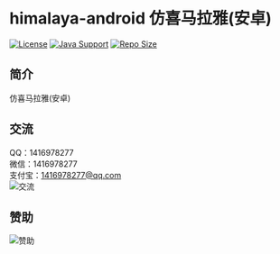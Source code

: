 # himalaya-android 仿喜马拉雅(安卓)

[![License](https://img.shields.io/github/license/ali1416/himalaya-android?label=License)](https://opensource.org/licenses/BSD-3-Clause)
[![Java Support](https://img.shields.io/badge/Java-8+-green)](https://openjdk.org/)
[![Repo Size](https://img.shields.io/github/repo-size/ali1416/himalaya-android?label=Repo%20Size&color=success)](https://github.com/ALI1416/himalaya-android/archive/refs/heads/master.zip)

## 简介

仿喜马拉雅(安卓)

## 交流

QQ：1416978277  
微信：1416978277  
支付宝：1416978277@qq.com  
![交流](https://cdn.jsdelivr.net/gh/ALI1416/ALI1416/image/contact.png)

## 赞助

![赞助](https://cdn.jsdelivr.net/gh/ALI1416/ALI1416/image/donate.png)
